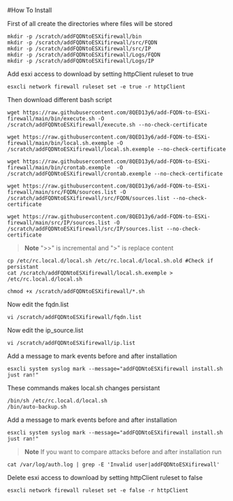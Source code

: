 #How To Install


First of all create the directories where files will be stored
```
mkdir -p /scratch/addFQDNtoESXifirewall/bin
mkdir -p /scratch/addFQDNtoESXifirewall/src/FQDN
mkdir -p /scratch/addFQDNtoESXifirewall/src/IP
mkdir -p /scratch/addFQDNtoESXifirewall/Logs/FQDN
mkdir -p /scratch/addFQDNtoESXifirewall/Logs/IP
```
Add esxi access to download by setting httpClient ruleset to true
```
esxcli network firewall ruleset set -e true -r httpClient
```
Then download different bash script
```
wget https://raw.githubusercontent.com/8QED13y6/add-FQDN-to-ESXi-firewall/main/bin/execute.sh -O /scratch/addFQDNtoESXifirewall/execute.sh --no-check-certificate

wget https://raw.githubusercontent.com/8QED13y6/add-FQDN-to-ESXi-firewall/main/bin/local.sh.exemple -O /scratch/addFQDNtoESXifirewall/local.sh.exemple --no-check-certificate

wget https://raw.githubusercontent.com/8QED13y6/add-FQDN-to-ESXi-firewall/main/bin/crontab.exemple  -O /scratch/addFQDNtoESXifirewall/crontab.exemple --no-check-certificate

wget https://raw.githubusercontent.com/8QED13y6/add-FQDN-to-ESXi-firewall/main/src/FQDN/sources.list -O /scratch/addFQDNtoESXifirewall/src/FQDN/sources.list --no-check-certificate

wget https://raw.githubusercontent.com/8QED13y6/add-FQDN-to-ESXi-firewall/main/src/IP/sources.list -O /scratch/addFQDNtoESXifirewall/src/IP/sources.list --no-check-certificate

```
> **Note**
> ">>" is incremental and ">" is replace content
```
cp /etc/rc.local.d/local.sh /etc/rc.local.d/local.sh.old #Check if persistant 
cat /scratch/addFQDNtoESXifirewall/local.sh.exemple > /etc/rc.local.d/local.sh
```
```
chmod +x /scratch/addFQDNtoESXifirewall/*.sh
```
Now edit the fqdn.list
```
vi /scratch/addFQDNtoESXifirewall/fqdn.list
```
Now edit the ip_source.list
```
vi /scratch/addFQDNtoESXifirewall/ip.list
```
Add a message to mark events before and after installation
```
esxcli system syslog mark --message="addFQDNtoESXifirewall install.sh just ran!" 
```

These commands makes local.sh changes persistant
```
/bin/sh /etc/rc.local.d/local.sh
/bin/auto-backup.sh 
```
Add a message to mark events before and after installation
```
esxcli system syslog mark --message="addFQDNtoESXifirewall install.sh just ran!" 
```
> **Note**
If you want to compare attacks before and after installation run 
```
cat /var/log/auth.log | grep -E 'Invalid user|addFQDNtoESXifirewall'
```

Delete esxi access to download by setting httpClient ruleset to false
```
esxcli network firewall ruleset set -e false -r httpClient
```
